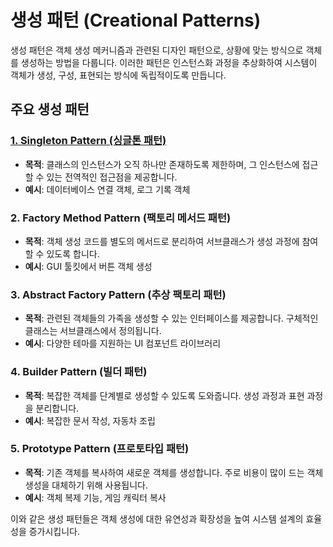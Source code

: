 # 생성 패턴 (Creational Patterns)

생성 패턴은 객체 생성 메커니즘과 관련된 디자인 패턴으로, 상황에 맞는 방식으로 객체를 생성하는 방법을 다룹니다. 이러한 패턴은 인스턴스화 과정을 추상화하여 시스템이 객체가 생성, 구성, 표현되는 방식에 독립적이도록 만듭니다.

## 주요 생성 패턴

### [1. Singleton Pattern (싱글톤 패턴)](singleton.md)
- **목적**: 클래스의 인스턴스가 오직 하나만 존재하도록 제한하며, 그 인스턴스에 접근할 수 있는 전역적인 접근점을 제공합니다.
- **예시**: 데이터베이스 연결 객체, 로그 기록 객체

### 2. Factory Method Pattern (팩토리 메서드 패턴)
- **목적**: 객체 생성 코드를 별도의 메서드로 분리하여 서브클래스가 생성 과정에 참여할 수 있도록 합니다.
- **예시**: GUI 툴킷에서 버튼 객체 생성

### 3. Abstract Factory Pattern (추상 팩토리 패턴)
- **목적**: 관련된 객체들의 가족을 생성할 수 있는 인터페이스를 제공합니다. 구체적인 클래스는 서브클래스에서 정의됩니다.
- **예시**: 다양한 테마를 지원하는 UI 컴포넌트 라이브러리

### 4. Builder Pattern (빌더 패턴)
- **목적**: 복잡한 객체를 단계별로 생성할 수 있도록 도와줍니다. 생성 과정과 표현 과정을 분리합니다.
- **예시**: 복잡한 문서 작성, 자동차 조립

### 5. Prototype Pattern (프로토타입 패턴)
- **목적**: 기존 객체를 복사하여 새로운 객체를 생성합니다. 주로 비용이 많이 드는 객체 생성을 대체하기 위해 사용됩니다.
- **예시**: 객체 복제 기능, 게임 캐릭터 복사

이와 같은 생성 패턴들은 객체 생성에 대한 유연성과 확장성을 높여 시스템 설계의 효율성을 증가시킵니다.
